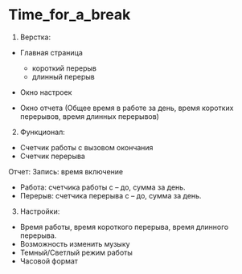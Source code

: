 # Time_for_a_break

1.	Верстка:
- Главная страница
  - короткий перерыв
  - длинный перерыв

- Окно настроек
- Окно отчета (Общее время в работе за день, время коротких перерывов, время длинных перерывов)

2.	Функционал:
- Счетчик работы с вызовом окончания
- Счетчик перерыва

Отчет: Запись: время включение
- Работа: счетчика работы с – до, сумма за день.
- Перерыв: счетчика перерыва с – до, сумма за день.

3.	Настройки:
- Время работы, время короткого перерыва, время длинного перерыва. 
- Возможность изменить музыку
- Темный/Светлый режим работы
- Часовой формат


